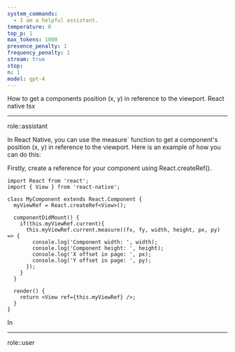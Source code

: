 ```yaml
---
system_commands:
  - I am a helpful assistant.
temperature: 0
top_p: 1
max_tokens: 1000
presence_penalty: 1
frequency_penalty: 1
stream: true
stop: 
n: 1
model: gpt-4
---
```

How to get a components position (x, y) in reference to the viewport. React native tsx

<hr class="__chatgpt_plugin">

role::assistant

In React Native, you can use the measure` function to get a component's position (x, y) in reference to the viewport. Here is an example of how you can do this:

Firstly, create a reference for your component using React.createRef().

```tsx
import React from 'react';
import { View } from 'react-native';

class MyComponent extends React.Component {
  myViewRef = React.createRef<View>();

  componentDidMount() {
    if(this.myViewRef.current){
      this.myViewRef.current.measure((fx, fy, width, height, px, py) => {
        console.log('Component width: ', width);
        console.log('Component height: ', height);
        console.log('X offset in page: ', px);
        console.log('Y offset in page: ', py);
      });
    }
  }

  render() {
    return <View ref={this.myViewRef} />;
  }
}
```

In

<hr class="__chatgpt_plugin">

role::user

```